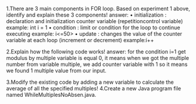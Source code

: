 1.There are 3 main components in FOR loop. Based on experiment 1 above, identify and
explain these 3 components!
answer:
• initialization : declaration and initialization counter variable (repetitioncontrol variable)
example: int i = 1
• condition : limit or condition for the loop to continue executing
example: i<=50>
• update : changes the value of the counter variable at each loop
(increment or decrement)
example:i++

2.Explain how the following code works!
answer: for the condition i=1 get modulus by multiple variable is equal 0, it means when we got the multiple number from variable multiple, we add counter variable with 1 so it means we found 1 multiple value from our input.

3.Modify the existing code by adding a new variable to calculate the average of all the
specified multiples!
4.Create a new Java program file named WhileMultiplesNoAbsen.java.
